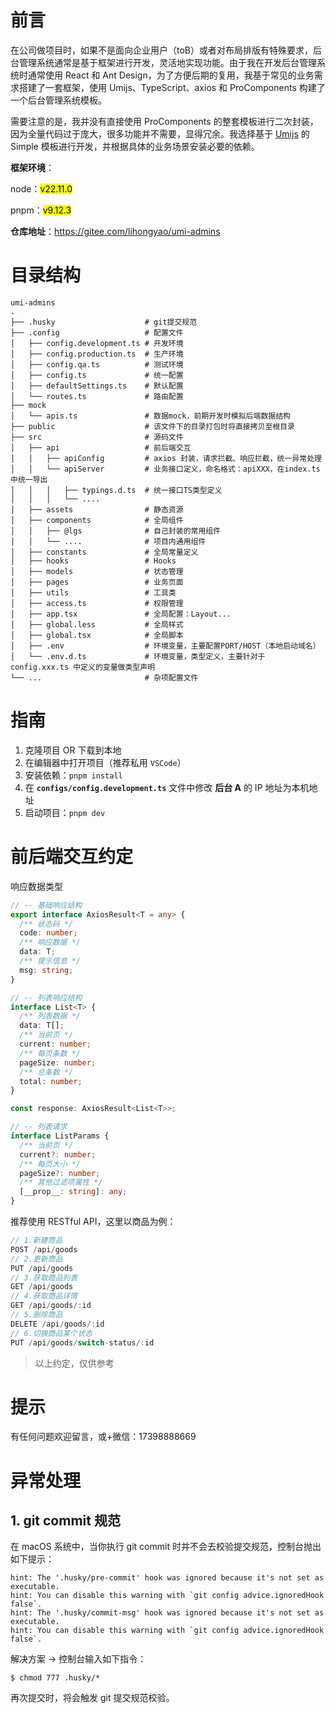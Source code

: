 # 前言

在公司做项目时，如果不是面向企业用户（toB）或者对布局排版有特殊要求，后台管理系统通常是基于框架进行开发，灵活地实现功能。由于我在开发后台管理系统时通常使用 React 和 Ant Design，为了方便后期的复用，我基于常见的业务需求搭建了一套框架，使用 Umijs、TypeScript、axios 和 ProComponents 构建了一个后台管理系统模板。

需要注意的是，我并没有直接使用 ProComponents 的整套模板进行二次封装，因为全量代码过于庞大，很多功能并不需要，显得冗余。我选择基于 [Umijs](https://umijs.org/) 的 Simple 模板进行开发，并根据具体的业务场景安装必要的依赖。

**框架环境**：

node：<mark>v22.11.0</mark>

pnpm：<mark>v9.12.3</mark>

**仓库地址**：https://gitee.com/lihongyao/umi-admins

# 目录结构

```
umi-admins
.
├── .husky                    # git提交规范
├── .config                   # 配置文件
│   ├── config.development.ts # 开发环境
│   ├── config.production.ts  # 生产环境
│   ├── config.qa.ts          # 测试环境
│   ├── config.ts             # 统一配置
│   ├── defaultSettings.ts    # 默认配置
│	└── routes.ts             # 路由配置
├── mock
│	└── apis.ts               # 数据mock，前期开发时模拟后端数据结构
├── public                    # 该文件下的目录打包时将直接拷贝至根目录
├── src                       # 源码文件
│   ├── api                   # 前后端交互
│   │   ├── apiConfig         # axios 封装，请求拦截、响应拦截，统一异常处理
│   │   └── apiServer         # 业务接口定义，命名格式：apiXXX，在index.ts中统一导出
│   │   │   ├── typings.d.ts  # 统一接口TS类型定义
│   │   │   └── ....
│   ├── assets                # 静态资源
│   ├── components            # 全局组件
│   │   ├── @lgs              # 自己封装的常用组件
│   │   └── ....              # 项目内通用组件
│   ├── constants             # 全局常量定义
│   ├── hooks                 # Hooks
│   ├── models                # 状态管理
│   ├── pages                 # 业务页面
│   ├── utils                 # 工具类
│   ├── access.ts             # 权限管理
│   ├── app.tsx               # 全局配置：Layout...
│   ├── global.less           # 全局样式
│   ├── global.tsx            # 全局脚本
│   ├── .env                  # 环境变量，主要配置PORT/HOST（本地启动域名）
│   └── .env.d.ts             # 环境变量，类型定义，主要针对于 config.xxx.ts 中定义的变量做类型声明
└── ...                       # 杂项配置文件
```

# 指南

1. 克隆项目 OR 下载到本地
2. 在编辑器中打开项目（推荐私用 `VSCode`）
3. 安装依赖：`pnpm install`
4. 在 **`configs/config.development.ts`** 文件中修改 **后台 A** 的 IP 地址为本机地址
5. 启动项目：`pnpm dev`

# 前后端交互约定

响应数据类型

```ts
// -- 基础响应结构
export interface AxiosResult<T = any> {
  /** 状态码 */
  code: number;
  /** 响应数据 */
  data: T;
  /** 提示信息 */
  msg: string;
}

// -- 列表响应结构
interface List<T> {
  /** 列表数据 */
  data: T[];
  /** 当前页 */
  current: number;
  /** 每页条数 */
  pageSize: number;
  /** 总条数 */
  total: number;
}

const response: AxiosResult<List<T>>;

// -- 列表请求
interface ListParams {
  /** 当前页 */
  current?: number;
  /** 每页大小 */
  pageSize?: number;
  /** 其他过滤项属性 */
  [__prop__: string]: any;
}
```

推荐使用 RESTful API，这里以商品为例：

```ts
// 1.新建商品
POST /api/goods
// 2.更新商品
PUT /api/goods
// 3.获取商品列表
GET /api/goods
// 4.获取商品详情
GET /api/goods/:id
// 5.删除商品
DELETE /api/goods/:id
// 6.切换商品某个状态
PUT /api/goods/switch-status/:id
```

> 以上约定，仅供参考

# 提示

有任何问题欢迎留言，或+微信：17398888669

# 异常处理

## 1. git commit 规范

在 macOS 系统中，当你执行 git commit 时并不会去校验提交规范，控制台抛出如下提示：

```shell
hint: The '.husky/pre-commit' hook was ignored because it's not set as executable.
hint: You can disable this warning with `git config advice.ignoredHook false`.
hint: The '.husky/commit-msg' hook was ignored because it's not set as executable.
hint: You can disable this warning with `git config advice.ignoredHook false`.
```

解决方案 → 控制台输入如下指令：

```shell
$ chmod 777 .husky/*
```

再次提交时，将会触发 git 提交规范校验。
